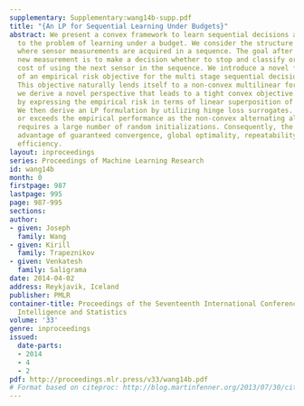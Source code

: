 ```yaml
---
supplementary: Supplementary:wang14b-supp.pdf
title: "{An LP for Sequential Learning Under Budgets}"
abstract: We present a convex framework to learn sequential decisions and apply this
  to the problem of learning under a budget. We consider the structure proposed [1],
  where sensor measurements are acquired in a sequence. The goal after acquiring each
  new measurement is to make a decision whether to stop and classify or to pay the
  cost of using the next sensor in the sequence. We introduce a novel formulation
  of an empirical risk objective for the multi stage sequential decision problem.
  This objective naturally lends itself to a non-convex multilinear formulation. Nevertheless,
  we derive a novel perspective that leads to a tight convex objective. This is accomplished
  by expressing the empirical risk in terms of linear superposition of indicator functions.
  We then derive an LP formulation by utilizing hinge loss surrogates. Our LP achieves
  or exceeds the empirical performance as the non-convex alternating algorithm that
  requires a large number of random initializations. Consequently, the LP has the
  advantage of guaranteed convergence, global optimality, repeatability and computation
  efficiency.
layout: inproceedings
series: Proceedings of Machine Learning Research
id: wang14b
month: 0
firstpage: 987
lastpage: 995
page: 987-995
sections: 
author:
- given: Joseph
  family: Wang
- given: Kirill
  family: Trapeznikov
- given: Venkatesh
  family: Saligrama
date: 2014-04-02
address: Reykjavik, Iceland
publisher: PMLR
container-title: Proceedings of the Seventeenth International Conference on Artificial
  Intelligence and Statistics
volume: '33'
genre: inproceedings
issued:
  date-parts:
  - 2014
  - 4
  - 2
pdf: http://proceedings.mlr.press/v33/wang14b.pdf
# Format based on citeproc: http://blog.martinfenner.org/2013/07/30/citeproc-yaml-for-bibliographies/
---
```

